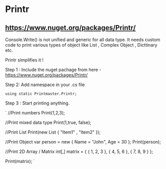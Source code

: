 # Printr
## https://www.nuget.org/packages/Printr/

Console.Write() is not unified and generic for all data type. It needs custom code to print various types of object like List<string> , Complex Object , Dicttinary etc. 

Printr simplifies it ! 

Step 1 : Include the nuget pachage from here - https://www.nuget.org/packages/Printr/

Step 2: Add namespace in your .cs file 

`using static Printmaster.Printr;`

Step 3 : Start printing anything. 

`
//Print numbers
Print(1,2,3);

//Print mixed data type
Print(1,true, false);

//Print List
Print(new List<string> { "Item1" , "Item2" });

//Print Object
var person = new { Name = "John", Age = 30 };
Print(person);

//Print 2D Array / Matrix
int[,] matrix =
{
    { 1, 2, 3 },
    { 4, 5, 6 },
    { 7, 8, 9 }
};

Print(matrix); 
`
